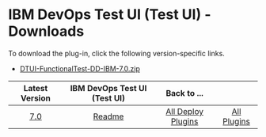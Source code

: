 # IBM DevOps Test UI (Test UI) - Downloads

To download the plug-in, click the following version-specific links.
- [DTUI-FunctionalTest-DD-IBM-7.0.zip](https://raw.githubusercontent.com/UrbanCode/IBM-UCD-PLUGINS/main/files/IBMDevOpsTestUI/DTUI-FunctionalTest-DD-IBM-7.0.zip)

|Latest Version|IBM DevOps Test UI (Test UI)|Back to ...||
| :---: | :---: | :---: | :---: |
|[7.0](https://raw.githubusercontent.com/UrbanCode/IBM-UCD-PLUGINS/main/files/IBMDevOpsTestUI/DTUI-FunctionalTest-DD-IBM-7.0.zip)|[Readme](README.md)|[All Deploy Plugins](../README.md)|[All Plugins](../../index.md)|
